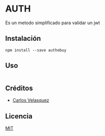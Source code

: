 # AUTH 

Es un metodo simplificado para validar un jwt

## Instalación

```
npm install --save authebuy
```

## Uso

```
```

## Créditos
- [Carlos Velasquez](https://twitter.com/@carlosbrunotbc)

## Licencia

[MIT](https://opensource.org/licenses/MIT)
